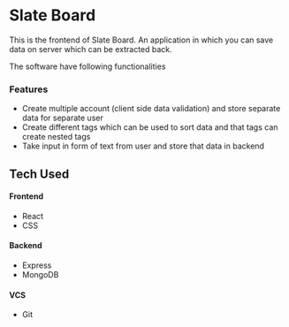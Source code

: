 # Slate Board
This is the frontend of Slate Board. An application in which you can save data on server which can be extracted back.

The software have following functionalities
### Features
- Create multiple account (client side data validation) and store separate data for separate user
- Create different tags which can be used to sort data and that tags can create nested tags
- Take input in form of text from user and store that data in backend

## Tech Used
#### Frontend
- React
- CSS

#### Backend
- Express
- MongoDB

#### VCS
- Git